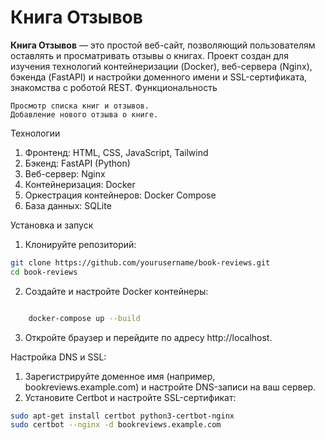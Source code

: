 # Книга Отзывов

**Книга Отзывов** — это простой веб-сайт, позволяющий пользователям оставлять и просматривать отзывы о книгах. Проект создан для изучения технологий контейнеризации (Docker), веб-сервера (Nginx), бэкенда (FastAPI) и настройки доменного имени и SSL-сертификата, знакомства с роботой REST.
Функциональность

    Просмотр списка книг и отзывов.
    Добавление нового отзыва о книге.

Технологии

  1. Фронтенд: HTML, CSS, JavaScript, Tailwind
  2. Бэкенд: FastAPI (Python)
  3. Веб-сервер: Nginx
  4. Контейнеризация: Docker
  5.  Оркестрация контейнеров: Docker Compose
  6.  База данных: SQLite

Установка и запуск

1. Клонируйте репозиторий:

``` bash
git clone https://github.com/yourusername/book-reviews.git
cd book-reviews
```

2. Создайте и настройте Docker контейнеры:

```bash

    docker-compose up --build
```

3. Откройте браузер и перейдите по адресу http://localhost.


Настройка DNS и SSL:
  1. Зарегистрируйте доменное имя (например, bookreviews.example.com) и настройте DNS-записи на ваш сервер.
  2. Установите Certbot и настройте SSL-сертификат:

```bash
sudo apt-get install certbot python3-certbot-nginx
sudo certbot --nginx -d bookreviews.example.com
```
